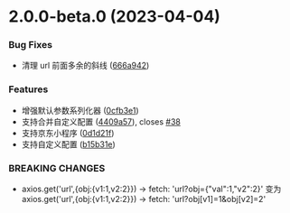 # 2.0.0-beta.0 (2023-04-04)


### Bug Fixes

* 清理 url 前面多余的斜线 ([666a942](https://github.com/zjx0905/axios-miniprogram/commit/666a9427d3c9bfbd96def9e112d5183acdf08d84))


### Features

* 增强默认参数系列化器 ([0cfb3e1](https://github.com/zjx0905/axios-miniprogram/commit/0cfb3e1ff04b69896ba43ffcb6abba5fb61ad48a))
* 支持合并自定义配置 ([4409a57](https://github.com/zjx0905/axios-miniprogram/commit/4409a5720ba1e58a4c218ee67f71d5f05beee6a8)), closes [#38](https://github.com/zjx0905/axios-miniprogram/issues/38)
* 支持京东小程序 ([0d1d21f](https://github.com/zjx0905/axios-miniprogram/commit/0d1d21fc66eb202463ef2baaa174b0f60276035e))
* 支持自定义配置 ([b15b31e](https://github.com/zjx0905/axios-miniprogram/commit/b15b31ee55217f11e08713ce02dd7ab21732fba1))


### BREAKING CHANGES

* axios.get('url',{obj:{v1:1,v2:2}}) -> fetch: 'url?obj={"val":1,"v2":2}'
变为
axios.get('url',{obj:{v1:1,v2:2}}) -> fetch: 'url?obj[v1]=1&obj[v2]=2'



